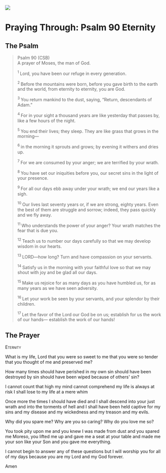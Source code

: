 <img class="intro-right" src="/images/art-paris-psalter.jpg">

# Praying Through: Psalm 90 Eternity

## The Psalm

>Psalm 90 (CSB)    
> A prayer of Moses, the man of God. 
>
><sup> 1  </sup>Lord, you have been our refuge in every generation. 
>
><sup> 2  </sup>Before the mountains were born, before you gave birth to the earth and the world, from eternity to eternity, you are God. 
>
><sup> 3  </sup>You return mankind to the dust, saying, “Return, descendants of Adam.” 
>
><sup> 4  </sup>For in your sight a thousand years are like yesterday that passes by, like a few hours of the night. 
>
><sup> 5  </sup>You end their lives; they sleep. They are like grass that grows in the morning— 
>
><sup> 6  </sup>in the morning it sprouts and grows; by evening it withers and dries up. 
>
><sup> 7  </sup>For we are consumed by your anger; we are terrified by your wrath. 
>
><sup> 8  </sup>You have set our iniquities before you, our secret sins in the light of your presence. 
>
><sup> 9  </sup>For all our days ebb away under your wrath; we end our years like a sigh. 
>
><sup> 10  </sup>Our lives last seventy years or, if we are strong, eighty years. Even the best of them are struggle and sorrow; indeed, they pass quickly and we fly away. 
>
><sup> 11  </sup>Who understands the power of your anger? Your wrath matches the fear that is due you. 
>
><sup> 12  </sup>Teach us to number our days carefully so that we may develop wisdom in our hearts. 
>
><sup> 13  </sup>LORD—how long? Turn and have compassion on your servants. 
>
><sup> 14  </sup>Satisfy us in the morning with your faithful love so that we may shout with joy and be glad all our days. 
>
><sup> 15  </sup>Make us rejoice for as many days as you have humbled us, for as many years as we have seen adversity. 
>
><sup> 16  </sup>Let your work be seen by your servants, and your splendor by their children. 
>
><sup> 17  </sup>Let the favor of the Lord our God be on us; establish for us the work of our hands— establish the work of our hands!

## The Prayer

<div style="font-variant: small-caps;">
Eternity
</div>

What is my life, Lord
  that you were so sweet to me
  that you were so tender
  that you thought of me
  and preserved me?

How many times
  should have perished in my own sin
  should have been destroyed by sin
  should have been wiped because of others' sin?

I cannot count that high
  my mind cannot comprehend
  my life is always at risk
  I shall lose to my life
  at a mere whim

Once more
  the times I should have died
  and I shall descend into your just wrath
  and into the torments of hell
  and I shall have been held captive
  for my sins 
  and my disease
  and my wickedness
  and my treason
  and my evils.

Why did you spare me?
  Why are you so caring?
  Why do you love me so?

You took pity upon me
  and you knew I was made from dust
  and you spared me
  Moreso, you lifted me up
  and gave me a seat at your table
  and made me your son like your Son
  and you gave me everything.

I cannot begin to answer any of these questions
  but I will worship you for all of my days
  because you are my Lord and my God forever.

Amen

